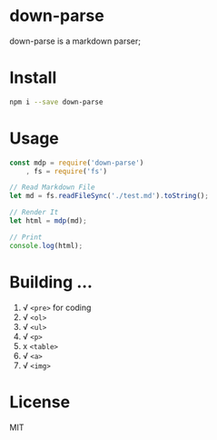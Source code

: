 # down-parse 

down-parse is a markdown parser; 

# Install 

``` bash
npm i --save down-parse 
```

# Usage 

``` js
const mdp = require('down-parse')
    , fs = require('fs')

// Read Markdown File 
let md = fs.readFileSync('./test.md').toString(); 

// Render It 
let html = mdp(md); 

// Print 
console.log(html); 
```

# Building ...

1. √ `<pre>` for coding
2. √ `<ol>` 
3. √ `<ul>` 
4. √ `<p>` 
5. x `<table>`
6. √ `<a>`
7. √ `<img>`

# License

MIT
